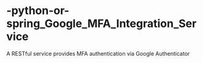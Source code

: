 # -python-or-spring_Google_MFA_Integration_Service
A RESTful service provides MFA authentication via Google Authenticator
